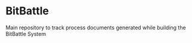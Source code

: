 # BitBattle
Main repository to track process documents generated while building the BitBattle System
